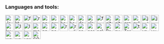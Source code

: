 ### Languages and tools:

<img align="left" alt="JavaScript" width="26px" src="https://github.com/Eduardosbk/images/blob/main/javascript2.png" style="max-width:100%;">

<img align="left" alt="htmlcss" height="26px" src="https://github.com/Eduardosbk/images/blob/main/htmlcss.png" style="max-width:100%;">

<img align="left" alt="frontend" height="26px" src="https://github.com/Eduardosbk/images/blob/main/frontend.png" style="max-width:100%;">

<img align="left" alt="react" width="26px" src="https://github.com/Eduardosbk/images/blob/main/react.png" style="max-width:100%;">

<img align="left" alt="node" height="26px" src="https://github.com/Eduardosbk/images/blob/main/node.png" style="max-width:100%;">

<img align="left" alt="aws" height="26px" src="https://github.com/Eduardosbk/images/blob/main/aws.png" style="max-width:100%;">

<img align="left" alt="babel" height="26px" src="https://github.com/Eduardosbk/images/blob/main/babel.png" style="max-width:100%;">

<img align="left" alt="bootstrap" height="26px" src="https://github.com/Eduardosbk/images/blob/main/bootstrap.png" style="max-width:100%;">

<img align="left" alt="docker" height="26px" src="https://github.com/Eduardosbk/images/blob/main/docker.png" style="max-width:100%;">

<img align="left" alt="electron" height="26px" src="https://github.com/Eduardosbk/images/blob/main/electron.png" style="max-width:100%;">

<img align="left" alt="firebase" height="26px" src="https://github.com/Eduardosbk/images/blob/main/firebase.png" style="max-width:100%;">

<img align="left" alt="git" height="26px" src="https://github.com/Eduardosbk/images/blob/main/git.png" style="max-width:100%;">

<img align="left" alt="github" height="26px" src="https://github.com/Eduardosbk/images/blob/main/github.png" style="max-width:100%;">

<img align="left" alt="graphql" height="26px" src="https://github.com/Eduardosbk/images/blob/main/graphql.png" style="max-width:100%;">

<img align="left" alt="gulp" height="26px" src="https://github.com/Eduardosbk/images/blob/main/gulp.png" style="max-width:100%;">

<img align="left" alt="jest" height="26px" src="https://github.com/Eduardosbk/images/blob/main/jest.png" style="max-width:100%;">

<img align="left" alt="jquery" height="26px" src="https://github.com/Eduardosbk/images/blob/main/jquery.png" style="max-width:100%;">

<img align="left" alt="kubernetes" height="26px" src="https://github.com/Eduardosbk/images/blob/main/kuberbetes.png" style="max-width:100%;">

<img align="left" alt="less" height="26px" src="https://github.com/Eduardosbk/images/blob/main/less.png" style="max-width:100%;">

<img align="left" alt="linux" height="26px" src="https://github.com/Eduardosbk/images/blob/main/linux.png" style="max-width:100%;">

<img align="left" alt="mongodb" height="26px" src="https://github.com/Eduardosbk/images/blob/main/mongodb.png" style="max-width:100%;">

<img align="left" alt="npm" height="26px" src="https://github.com/Eduardosbk/images/blob/main/npm.png" style="max-width:100%;">

<img align="left" alt="nextjs" height="26px" src="https://github.com/Eduardosbk/images/blob/main/nextjs.png" style="max-width:100%;">

<img align="left" alt="reactnative" height="26px" src="https://github.com/Eduardosbk/images/blob/main/reactnative.png" style="max-width:100%;">

<img align="left" alt="redis" height="26px" src="https://github.com/Eduardosbk/images/blob/main/redis.png" style="max-width:100%;">

<img align="left" alt="sass" height="26px" src="https://github.com/Eduardosbk/images/blob/main/sass.png" style="max-width:100%;">

<img align="left" alt="serverless" height="26px" src="https://github.com/Eduardosbk/images/blob/main/serverless.png" style="max-width:100%;">

<img align="left" alt="sql" height="26px" src="https://github.com/Eduardosbk/images/blob/main/sql.png" style="max-width:100%;">

<img align="left" alt="Redux" width="26px" src="https://github.com/Eduardosbk/images/blob/main/redux.png" style="max-width:100%;">

<img align="left" alt="svg" height="26px" src="https://github.com/Eduardosbk/images/blob/main/svg.png" style="max-width:100%;">

<img align="left" alt="Terminal" width="26px" src="https://github.com/Eduardosbk/images/blob/main/terminal.png" style="max-width:100%;">

<img align="left" alt="typescript" height="26px" src="https://github.com/Eduardosbk/images/blob/main/typescript.png" style="max-width:100%;">

<img align="left" alt="vscode" height="26px" src="https://github.com/Eduardosbk/images/blob/main/vscode.png" style="max-width:100%;">

<img align="left" alt="vuejs" height="26px" src="https://github.com/Eduardosbk/images/blob/main/vue.png" style="max-width:100%;">

<img align="left" alt="webpack" height="26px" src="https://github.com/Eduardosbk/images/blob/main/webpack.png" style="max-width:100%;">

<img align="left" alt="wordpress" height="26px" src="https://github.com/Eduardosbk/images/blob/main/wordpress.png" style="max-width:100%;">

<img align="left" alt="yarn" height="26px" src="https://github.com/Eduardosbk/images/blob/main/yarn.png" style="max-width:100%;">

<img align="left" alt="SQL" width="26px" src="https://github.com/Eduardosbk/images/blob/main/db.png" style="max-width:100%;">





<!--
**Eduardosbk/Eduardosbk** is a ✨ _special_ ✨ repository because its `README.md` (this file) appears on your GitHub profile.

Here are some ideas to get you started:
- 🔭 I’m currently working on ...
- 🌱 I’m currently learning ...
- 👯 I’m looking to collaborate on ...
- 🤔 I’m looking for help with ...
- 💬 Ask me about ...
- 📫 How to reach me: ...
- 😄 Pronouns: ...
- ⚡ Fun fact: ...
-->
